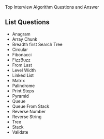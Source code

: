 Top Interview Algorithm Questions and Answer

## List Questions

- Anagram
- Array Chunk
- Breadth first Search Tree
- Circular
- Fibonacci
- FizzBuzz
- From Last
- Level Width
- Linked List
- Matrix
- Palindrome
- Print Steps
- Pyramid
- Queue
- Queue From Stack
- Reverse Number
- Reverse String
- Tree
- Stack
- Validate




